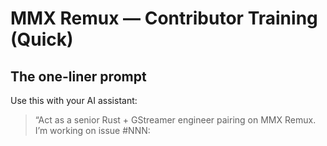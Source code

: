 # MMX Remux — Contributor Training (Quick)

## The one-liner prompt
Use this with your AI assistant:

> “Act as a senior Rust + GStreamer engineer pairing on MMX Remux.  
> I’m working on issue #NNN: <title>.  
> Propose the **smallest** patch that compiles on macOS + Linux, passes `cargo clippy -- -D warnings`, adds/updates a smoke test, and hides risky parts under the `experimental` Cargo feature.  
> Return: a diff (or full files), test updates, and a conventional commit message.”

## Expectations
- Small PRs (< 500 changed lines).  
- Green CI before merge.  
- No secrets in issues/PRs.  
- If in doubt: put code behind `--features experimental`.

## Local dev
```bash
# build
cargo build

# format + lint
cargo fmt --all
cargo clippy --all-targets -- -D warnings

# run smoke tests (add more in scripts/)
scripts/smoke_gen_fixture_mp4.sh
scripts/smoke_remux_mp4_to_mkv.sh
